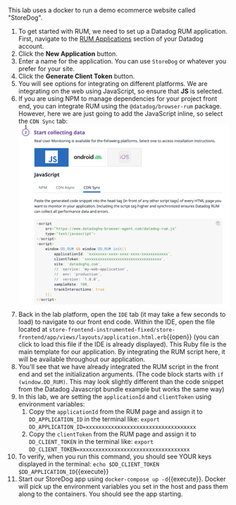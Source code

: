 This lab uses a docker to run a demo ecommerce website called "StoreDog".

1. To get started with RUM, we need to set up a Datadog RUM application. First, navigate to the [RUM Applications](https://app.datadoghq.com/rum/list) section of your Datadog account.
2. Click the **New Application** button.
3. Enter a name for the application. You can use `StoreDog` or whatever you prefer for your site.
4. Click the **Generate Client Token** button.
5. You will see options for integrating on different platforms. We are integrating on the web using JavaScript, so ensure that **JS** is selected.
6. If you are using NPM to manage dependencies for your project front end, you can integrate RUM using the `@datadog/browser-rum` package. However, here we are just going to add the JavaScript inline, so select the `CDN Sync` tab:
    ![cdnsync](assets/cdnsync.png)
7. Back in the lab platform, open the `IDE` tab (it may take a few seconds to load) to navigate to our front end code. Within the IDE, open the file located at `store-frontend-instrumented-fixed/store-frontend/app/views/layouts/application.html.erb`{{open}} (you can click to load this file if the IDE is already displayed). This Ruby file is the main template for our application. By integrating the RUM script here, it will be available throughout our application.
8. You'll see that we have already integrated the RUM script in the front end and set the initialization arguments. (The code block starts with `if (window.DD_RUM)`. This may look slightly different than the code snippet from the Datadog Javascript bundle example but works the same way)
9. In this lab, we are setting the `applicationId` and `clientToken` using environment variables:
    1. Copy the `applicationId` from the RUM page and assign it to `DD_APPLICATION_ID` in the terminal like: `export DD_APPLICATION_ID=xxxxxxxxxxxxxxxxxxxxxxxxxxxxxxxxxxx`
    2. Copy the `clientToken` from the RUM page and assign it to `DD_CLIENT_TOKEN` in the terminal like: `export DD_CLIENT_TOKEN=xxxxxxxxxxxxxxxxxxxxxxxxxxxxxxxxxxx`
10. To verify, when you run this command, you should see YOUR keys displayed in the terminal: `echo $DD_CLIENT_TOKEN $DD_APPLICATION_ID`{{execute}}
11. Start our StoreDog app using `docker-compose up -d`{{execute}}. Docker will pick up the environment variables you set in the host and pass them along to the containers. You should see the app starting.